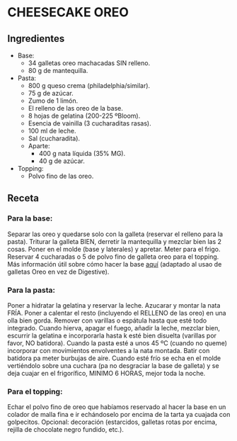 # CHEESECAKE OREO

## Ingredientes
- Base: 
    - 34 galletas oreo machacadas SIN relleno.
    - 80 g de mantequilla.
- Pasta: 
    - 800 g queso crema (philadelphia/similar).
    - 75 g de azúcar.
    - Zumo de 1 limón.
    - El relleno de las oreo de la base.
    - 8 hojas de gelatina (200-225 ºBloom).
    - Esencia de vainilla (3 cucharaditas rasas).
    - 100 ml de leche.
    - Sal (cucharadita). 
    - Aparte: 
        - 400 g nata líquida (35% MG).
        - 40 g de azúcar.
- Topping: 
    - Polvo fino de las oreo.

## Receta

### Para la base: 
Separar las oreo y quedarse solo con la galleta (reservar el relleno para la pasta). Triturar la galleta BIEN, derretir la mantequilla y mezclar bien las 2 cosas. Poner en el molde (base y laterales) y apretar. Meter para el frigo. Reservar 4 cucharadas o 5 de polvo fino de galleta oreo para el topping.<br>
 Más información útil sobre cómo hacer la base [aquí](/tartas/RecetaCheesecakeCremosa/#para-la-base) (adaptado al usao de galletas Oreo en vez de Digestive).

### Para la pasta: 
Poner a hidratar la gelatina y reservar la leche. Azucarar y montar la nata FRÍA. Poner a calentar el resto (incluyendo el RELLENO de las oreo) en una olla bien gorda. Remover con varillas o espátula hasta que esté todo integrado. Cuando hierva, apagar el fuego, añadir la leche, mezclar bien, escurrir la gelatina e incorporarla hasta k esté bien disuelta (varillas por favor, NO batidora).
Cuando la pasta esté a unos 45 ºC (cuando no queme) incorporar con movimientos envolventes a la nata montada. Batir con batidora pa meter burbujas de aire. Cuando esté frío se echa en el molde vertiéndolo sobre una cuchara (pa no desgraciar la base de galleta) y se deja cuajar en el frigorífico, MINIMO 6 HORAS, mejor toda la noche.

### Para el topping: 
Echar el polvo fino de oreo que habíamos reservado al hacer la base en un colador de malla fina e ir echándoselo por encima de la tarta ya cuajada con golpecitos. Opcional: decoración (estarcidos, galletas rotas por encima, rejilla de chocolate negro fundido, etc.).
